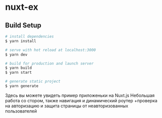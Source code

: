 # nuxt-ex

## Build Setup

```bash
# install dependencies
$ yarn install

# serve with hot reload at localhost:3000
$ yarn dev

# build for production and launch server
$ yarn build
$ yarn start

# generate static project
$ yarn generate
```

Здесь вы можете увидеть пример приложеньки на Nuxt.js
Небольшая работа со стором, также навигация и динамический роутер
+проверка на авторизацию и защита страницы от неавторизованных пользователей
